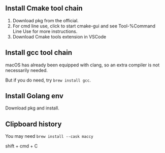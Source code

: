 ## Install Cmake tool chain

1. Download pkg from the official.
2. For cmd line use, click to start cmake-gui and see Tool-%Command Line Use for more instructions.
3. Download Cmake tools extension in VSCode

## Install gcc tool chain

macOS has already been equipped with clang, so an extra compiler is not necessarily needed.

But if you do need, try `brew install gcc`.

## Install Golang env 

Download pkg and install.

## Clipboard history

You may need `brew install --cask maccy`

shift + cmd + C